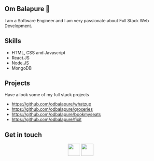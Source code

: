 ## Om Balapure 👋

I am a Software Engineer and I am very passionate about Full Stack Web Development.

## Skills
- HTML, CSS and Javascript
- React.JS
- Node.JS
- MongoDB

## Projects
Have a look some of my full stack projects
- https://github.com/odbalapure/whatzup
- https://github.com/odbalapure/groxeries
- https://github.com/odbalapure/bookmyseats
- https://github.com/odbalapure/fixit

## Get in touch
<div align="center" style="d-flex justify-content-center">
  <img height="40px" src="https://user-images.githubusercontent.com/83666636/158325600-36104f37-7d14-4b53-bb82-8704c32ba1e3.svg" />
  <img height=40px src="https://user-images.githubusercontent.com/83666636/158325609-43160912-9541-4eeb-97a1-9d9fd5af4579.svg" />
</div>

<!--
Here are some ideas to get you started:

- 🔭 I’m currently working on ... a side project
- 🌱 I’m currently learning ... MERN stack
- 💬 Ask me about ... Anything
- 📫 How to reach me: ... ombalapure@outlook.com
- 😄 Pronouns: ... He/Him
- ⚡ Fun fact: ...
-->


